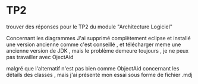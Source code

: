 # TP2
trouver des réponses pour le TP2 du module "Architecture Logiciel"

Concernant les diagrammes
J'ai supprimé complètement eclipse et installé une version ancienne comme c'est conseillé , et télécharger meme une ancienne version de JDK , mais le problème demeure toujours , je ne peux pas travailler avec OjectAid

malgré que l'alternatif n'est pas bien comme ObjectAid concernant les détails des classes , mais j'ai présenté mon essai sous forme de fichier .mdj

